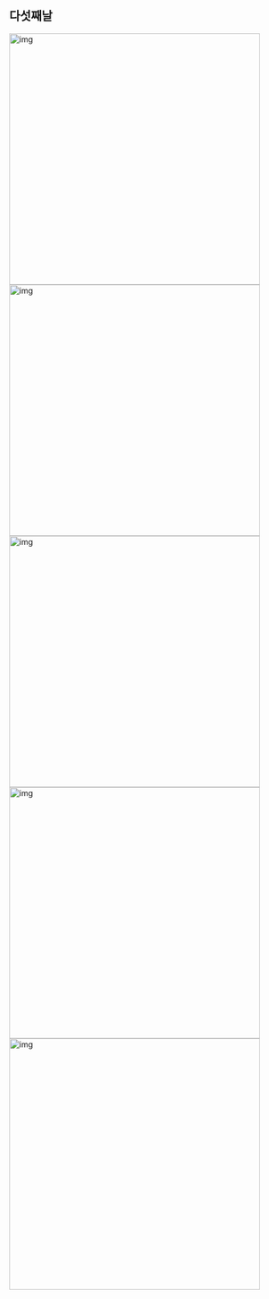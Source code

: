 ## 다섯째날

<img src="/doc/img/day05_01.jpg" alt="img" style="width: 450px;"/>
<img src="/doc/img/day05_02.jpg" alt="img" style="width: 450px;"/>

<img src="/doc/img/day05_03.jpg" alt="img" style="width: 450px;"/>
<img src="/doc/img/day05_04.jpg" alt="img" style="width: 450px;"/>

<img src="/doc/img/day05_05.jpg" alt="img" style="width: 450px;"/>